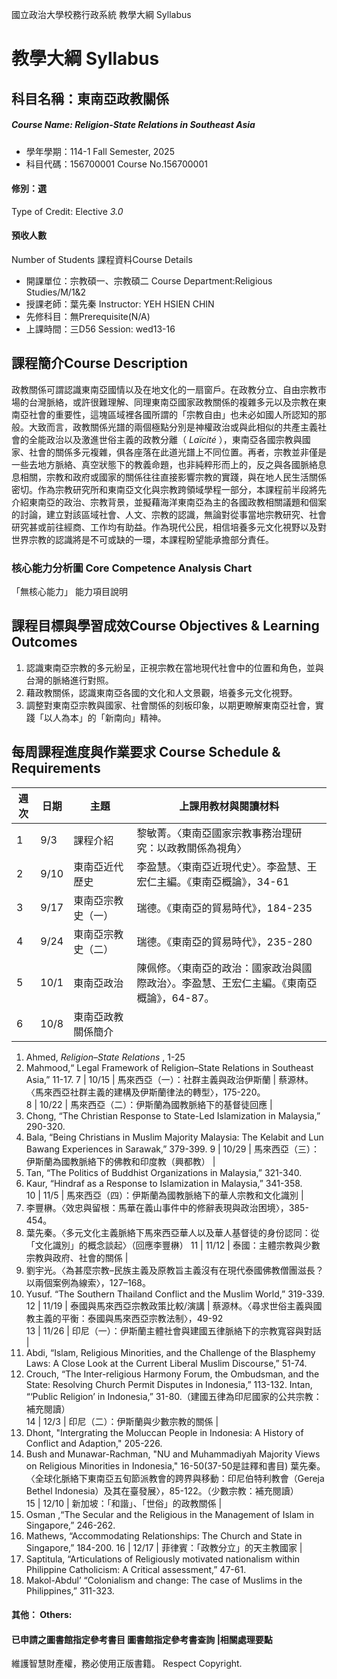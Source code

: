 國立政治大學校務行政系統 教學大綱 Syllabus
# 教學大綱 Syllabus
##  科目名稱：東南亞政教關係
#####  Course Name: Religion-State Relations in Southeast Asia
  * 學年學期：114-1 Fall Semester, 2025 
  * 科目代碼：156700001 Course No.156700001
#### 修別：選
Type of Credit: Elective 
_3.0_
#### 預收人數
Number of Students
課程資料Course Details
  * 開課單位：宗教碩一、宗教碩二 Course Department:Religious Studies/M/1&2 
  * 授課老師：葉先秦 Instructor: YEH HSIEN CHIN 
  * 先修科目：無Prerequisite(N/A)
  * 上課時間：三D56 Session: wed13-16 
##  課程簡介Course Description
政教關係可謂認識東南亞國情以及在地文化的一扇窗戶。在政教分立、自由宗教市場的台灣脈絡，或許很難理解、同理東南亞國家政教關係的複雜多元以及宗教在東南亞社會的重要性，這塊區域裡各國所謂的「宗教自由」也未必如國人所認知的那般。大致而言，政教關係光譜的兩個極點分別是神權政治或與此相似的共產主義社會的全能政治以及激進世俗主義的政教分離（ _Laïcité_ ），東南亞各國宗教與國家、社會的關係多元複雜，俱各座落在此道光譜上不同位置。再者，宗教並非僅是一些去地方脈絡、真空狀態下的教義命題，也非純粹形而上的，反之與各國脈絡息息相關，宗教和政府或國家的關係往往直接影響宗教的實踐，與在地人民生活關係密切。作為宗教研究所和東南亞文化與宗教跨領域學程一部分，本課程前半段將先介紹東南亞的政治、宗教背景，並擬藉海洋東南亞為主的各國政教相關議題和個案的討論，建立對該區域社會、人文、宗教的認識，無論對從事當地宗教研究、社會研究甚或前往經商、工作均有助益。作為現代公民，相信培養多元文化視野以及對世界宗教的認識將是不可或缺的一環，本課程盼望能承擔部分責任。
###  核心能力分析圖 Core Competence Analysis Chart
「無核心能力」 
能力項目說明
##  課程目標與學習成效Course Objectives & Learning Outcomes 
  1. 認識東南亞宗教的多元紛呈，正視宗教在當地現代社會中的位置和角色，並與台灣的脈絡進行對照。
  2. 藉政教關係，認識東南亞各國的文化和人文景觀，培養多元文化視野。
  3. 調整對東南亞宗教與國家、社會關係的刻板印象，以期更瞭解東南亞社會，實踐「以人為本」的「新南向」精神。
##  每周課程進度與作業要求 Course Schedule & Requirements
週次 |  日期 |  主題 |  上課用教材與閱讀材料  
---|---|---|---  
1 |  9/3 |  課程介紹 |  黎敏菁。〈東南亞國家宗教事務治理研究：以政教關係為視角〉  
2 |  9/10 |  東南亞近代歷史 |  李盈慧。〈東南亞近現代史〉。李盈慧、王宏仁主編。《東南亞概論》，34-61  
3 |  9/17 |  東南亞宗教史（一） |  瑞德。《東南亞的貿易時代》，184-235  
4 |  9/24 |  東南亞宗教史（二） |  瑞德。《東南亞的貿易時代》，235-280  
5 |  10/1 |  東南亞政治 |  陳佩修。〈東南亞的政治：國家政治與國際政治〉。李盈慧、王宏仁主編。《東南亞概論》，64-87。  
6 |  10/8 |  東南亞政教關係簡介 | 
  1. Ahmed, _Religion–State Relations_ , 1-25
  2. Mahmood,“ Legal Framework of Religion–State Relations in Southeast Asia,” 11-17.
7 |  10/15 |  馬來西亞（一）：社群主義與政治伊斯蘭 |  蔡源林。〈馬來西亞社群主義的建構及伊斯蘭律法的轉型〉，175-220。  
8 |  10/22 |  馬來西亞（二）：伊斯蘭為國教脈絡下的基督徒回應 | 
  1. Chong, “The Christian Response to State-Led Islamization in Malaysia,” 290-320.
  2. Bala, “Being Christians in Muslim Majority Malaysia: The Kelabit and Lun Bawang Experiences in Sarawak,” 379-399.
9 |  10/29 |  馬來西亞（三）：伊斯蘭為國教脈絡下的佛教和印度教（興都教） | 
  1. Tan, “The Politics of Buddhist Organizations in Malaysia,” 321-340.
2. Kaur, “Hindraf as a Response to Islamization in Malaysia,” 341-358.  
10 |  11/5 |  馬來西亞（四）：伊斯蘭為國教脈絡下的華人宗教和文化識別 | 
  1. 李豐楙。〈效忠與留根：馬華在義山事件中的修辭表現與政治困境〉，385-454。
  2. 葉先秦。〈多元文化主義脈絡下馬來西亞華人以及華人基督徒的身份認同：從「文化識別」的概念談起〉（回應李豐楙）
11 |  11/12 |  泰國：主體宗教與少數宗教與政府、社會的關係 | 
  1. 劉宇光。〈為甚麼宗教–民族主義及原教旨主義沒有在現代泰國佛教僧團滋長？以兩個案例為線索〉，127–168。
  2. Yusuf. “The Southern Thailand Conflict and the Muslim World,” 319-339.
12 |  11/19 |  泰國與馬來西亞宗教政策比較/演講 |  蔡源林。〈尋求世俗主義與國教主義的平衡：泰國與馬來西亞宗教法制〉，49-92  
13 |  11/26 |  印尼（一）：伊斯蘭主體社會與建國五律脈絡下的宗教寬容與對話 | 
  1. Abdi, “Islam, Religious Minorities, and the Challenge of the Blasphemy Laws: A Close Look at the Current Liberal Muslim Discourse,” 51-74.
  2. Crouch, “The Inter-religious Harmony Forum, the Ombudsman, and the State: Resolving Church Permit Disputes in Indonesia,” 113-132.
Intan, “‘Public Religion’ in Indonesia,” 31-80.（建國五律為印尼國家的公共宗教：補充閱讀）  
14 |  12/3 |  印尼（二）：伊斯蘭與少數宗教的關係 | 
  1. Dhont, "Intergrating the Moluccan People in Indonesia: A History of Conflict and Adaption," 205-226.
  2. Bush and Munawar-Rachman, "NU and Muhammadiyah Majority Views on Religious Minorities in Indonesia," 16-50(37-50是註釋和書目)
葉先秦。〈全球化脈絡下東南亞五旬節派教會的跨界與移動：印尼伯特利教會（Gereja Bethel Indonesia）及其在臺發展〉，85-122。（少數宗教：補充閱讀）  
15 |  12/10 |  新加坡：「和諧」、「世俗」的政教關係 | 
  1. Osman ,“The Secular and the Religious in the Management of Islam in Singapore,” 246-262.
  2. Mathews, “Accommodating Relationships: The Church and State in Singapore,” 184-200.
16 |  12/17 |  菲律賓：「政教分立」的天主教國家 | 
  1. Saptitula, “Articulations of Religiously motivated nationalism within Philippine Catholicism: A Critical assessment,” 47-61.
  2. Makol-Abdul’ “Colonialism and change: The case of Muslims in the Philippines,” 311-323.
####  其他： Others:
####  已申請之圖書館指定參考書目  圖書館指定參考書查詢 |相關處理要點
維護智慧財產權，務必使用正版書籍。 Respect Copyright.
